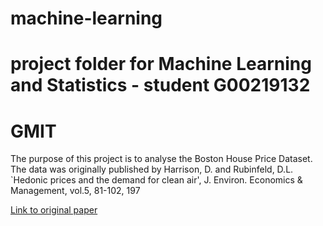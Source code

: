 # machine-learning
# project folder for Machine Learning and Statistics - student G00219132
# GMIT

The purpose of this project is to analyse the Boston House Price Dataset. The data was originally published by Harrison, D. and Rubinfeld, D.L. `Hedonic prices and the demand for clean air', J. Environ. Economics & Management, vol.5, 81-102, 197

[Link to original paper](http://citeseerx.ist.psu.edu/viewdoc/download?doi=10.1.1.926.5532&rep=rep1&type=pdf)